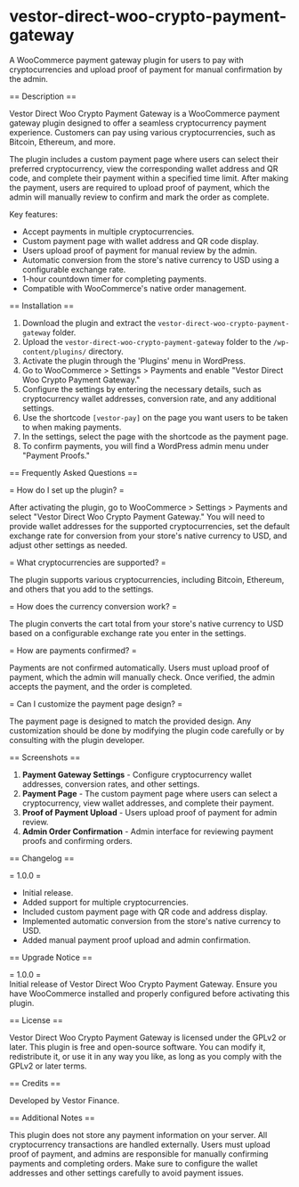 # vestor-direct-woo-crypto-payment-gateway
A WooCommerce payment gateway plugin for users to pay with cryptocurrencies and upload proof of payment for manual confirmation by the admin.

== Description ==

Vestor Direct Woo Crypto Payment Gateway is a WooCommerce payment gateway plugin designed to offer a seamless cryptocurrency payment experience. Customers can pay using various cryptocurrencies, such as Bitcoin, Ethereum, and more.

The plugin includes a custom payment page where users can select their preferred cryptocurrency, view the corresponding wallet address and QR code, and complete their payment within a specified time limit. After making the payment, users are required to upload proof of payment, which the admin will manually review to confirm and mark the order as complete.

Key features:
* Accept payments in multiple cryptocurrencies.
* Custom payment page with wallet address and QR code display.
* Users upload proof of payment for manual review by the admin.
* Automatic conversion from the store's native currency to USD using a configurable exchange rate.
* 1-hour countdown timer for completing payments.
* Compatible with WooCommerce's native order management.

== Installation ==

1. Download the plugin and extract the `vestor-direct-woo-crypto-payment-gateway` folder.  
2. Upload the `vestor-direct-woo-crypto-payment-gateway` folder to the `/wp-content/plugins/` directory.  
3. Activate the plugin through the 'Plugins' menu in WordPress.  
4. Go to WooCommerce > Settings > Payments and enable "Vestor Direct Woo Crypto Payment Gateway."  
5. Configure the settings by entering the necessary details, such as cryptocurrency wallet addresses, conversion rate, and any additional settings.  
6. Use the shortcode `[vestor-pay]` on the page you want users to be taken to when making payments.  
7. In the settings, select the page with the shortcode as the payment page.  
8. To confirm payments, you will find a WordPress admin menu under "Payment Proofs."

== Frequently Asked Questions ==

= How do I set up the plugin? =

After activating the plugin, go to WooCommerce > Settings > Payments and select "Vestor Direct Woo Crypto Payment Gateway." You will need to provide wallet addresses for the supported cryptocurrencies, set the default exchange rate for conversion from your store's native currency to USD, and adjust other settings as needed.

= What cryptocurrencies are supported? =

The plugin supports various cryptocurrencies, including Bitcoin, Ethereum, and others that you add to the settings.

= How does the currency conversion work? =

The plugin converts the cart total from your store's native currency to USD based on a configurable exchange rate you enter in the settings.

= How are payments confirmed? =

Payments are not confirmed automatically. Users must upload proof of payment, which the admin will manually check. Once verified, the admin accepts the payment, and the order is completed.

= Can I customize the payment page design? =

The payment page is designed to match the provided design. Any customization should be done by modifying the plugin code carefully or by consulting with the plugin developer.

== Screenshots ==

1. **Payment Gateway Settings** - Configure cryptocurrency wallet addresses, conversion rates, and other settings.  
2. **Payment Page** - The custom payment page where users can select a cryptocurrency, view wallet addresses, and complete their payment.  
3. **Proof of Payment Upload** - Users upload proof of payment for admin review.  
4. **Admin Order Confirmation** - Admin interface for reviewing payment proofs and confirming orders.

== Changelog ==

= 1.0.0 =  
* Initial release.  
* Added support for multiple cryptocurrencies.  
* Included custom payment page with QR code and address display.  
* Implemented automatic conversion from the store's native currency to USD.  
* Added manual payment proof upload and admin confirmation.

== Upgrade Notice ==

= 1.0.0 =  
Initial release of Vestor Direct Woo Crypto Payment Gateway. Ensure you have WooCommerce installed and properly configured before activating this plugin.

== License ==

Vestor Direct Woo Crypto Payment Gateway is licensed under the GPLv2 or later. This plugin is free and open-source software. You can modify it, redistribute it, or use it in any way you like, as long as you comply with the GPLv2 or later terms.

== Credits ==

Developed by Vestor Finance.

== Additional Notes ==

This plugin does not store any payment information on your server. All cryptocurrency transactions are handled externally. Users must upload proof of payment, and admins are responsible for manually confirming payments and completing orders. Make sure to configure the wallet addresses and other settings carefully to avoid payment issues.

